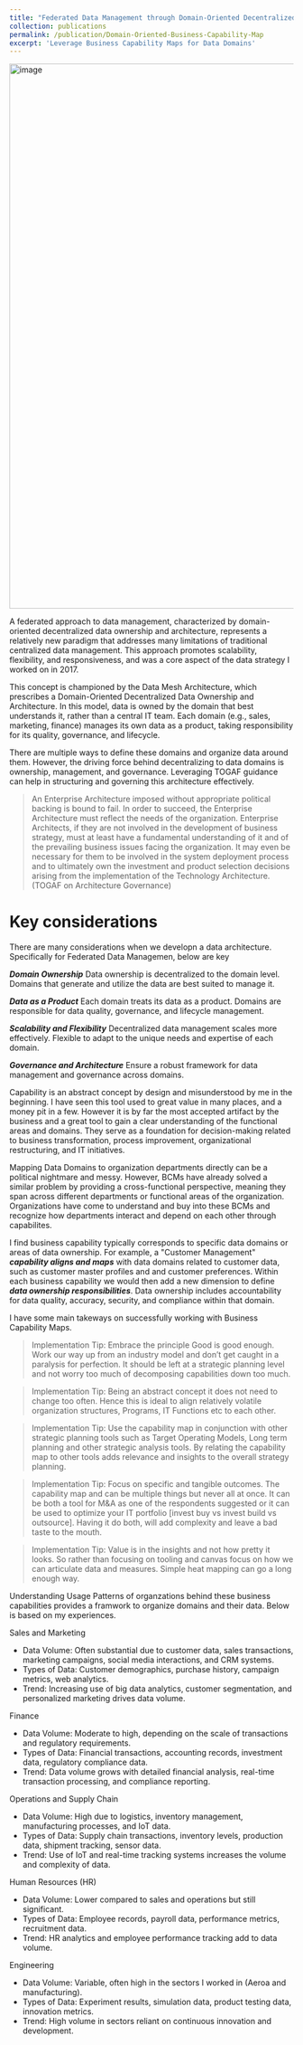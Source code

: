 ```yaml
---
title: "Federated Data Management through Domain-Oriented Decentralized Data Ownership"
collection: publications
permalink: /publication/Domain-Oriented-Business-Capability-Map
excerpt: 'Leverage Business Capability Maps for Data Domains'
---
```


<img width="964" alt="image" src="https://github.com/user-attachments/assets/ee54efcc-abb9-4830-bb34-978017e925a4">

A federated approach to data management, characterized by domain-oriented decentralized data ownership and architecture, represents a relatively new paradigm that addresses many limitations of traditional centralized data management. This approach promotes scalability, flexibility, and responsiveness, and was a core aspect of the data strategy I worked on in 2017.

This concept is championed by the Data Mesh Architecture, which prescribes a Domain-Oriented Decentralized Data Ownership and Architecture. In this model, data is owned by the domain that best understands it, rather than a central IT team. Each domain (e.g., sales, marketing, finance) manages its own data as a product, taking responsibility for its quality, governance, and lifecycle.

There are multiple ways to define these domains and organize data around them. However, the driving force behind decentralizing to data domains is ownership, management, and governance. Leveraging TOGAF guidance can help in structuring and governing this architecture effectively. 
> An Enterprise Architecture imposed without appropriate political backing is bound to fail. In order to succeed, the Enterprise Architecture must reflect the needs of the organization. Enterprise Architects, if they are not involved in the development of business strategy, must at least have a fundamental understanding of it and of the prevailing business issues facing the organization. It may even be necessary for them to be involved in the system deployment process and to ultimately own the investment and product selection decisions arising from the implementation of the Technology Architecture. (TOGAF on Architecture Governance)

# Key considerations

There are many considerations when we developn a data architecture. Specifically for Federated Data Managemen, below are key

***Domain Ownership*** Data ownership is decentralized to the domain level. Domains that generate and utilize the data are best suited to manage it.

***Data as a Product*** Each domain treats its data as a product. Domains are responsible for data quality, governance, and lifecycle management.

***Scalability and Flexibility*** Decentralized data management scales more effectively. Flexible to adapt to the unique needs and expertise of each domain.

***Governance and Architecture***  Ensure a robust framework for data management and governance across domains.

Capability is an abstract concept by design and misunderstood by me in the beginning. I have seen this tool used to great value in many places, and a money pit in a few. However it is by far the most accepted artifact by the business and a great tool to gain a clear understanding of the functional areas and domains. They serve as a foundation for decision-making related to business transformation, process improvement, organizational restructuring, and IT initiatives.

Mapping Data Domains to organization departments directly can be a political nightmare and messy. However, BCMs have already solved a similar problem by providing a cross-functional perspective, meaning they span across different departments or functional areas of the organization. Organizations have come to understand and buy into these BCMs and recognize how departments interact and depend on each other through capabilites.

I find business capability typically corresponds to specific data domains or areas of data ownership. For example, a "Customer Management" ***capability aligns and maps*** with data domains related to customer data, such as customer master profiles and and customer preferences. Within each business capability we would then add a new dimension to define ***data ownership responsibilities***. Data ownership includes accountability for data quality, accuracy, security, and compliance within that domain.

I have some main takeways on successfully working with Business Capability Maps.

>Implementation Tip: Embrace the principle Good is good enough. Work our way up from an industry model and don’t get caught in a paralysis for perfection. It should be left at a strategic planning level and not worry too much of decomposing capabilities down too much.

>Implementation Tip: Being an abstract concept it does not need to change too often. Hence this is ideal to align relatively volatile organization structures, Programs, IT Functions etc to each other.

>Implementation Tip: Use the capability map in conjunction with other strategic planning tools such as Target Operating Models, Long term planning and other strategic analysis tools. By relating the capability map to other tools adds relevance and insights to the overall strategy planning.

>Implementation Tip: Focus on specific and tangible outcomes. The capability map and can be multiple things but never all at once. It can be both a tool for M&A as one of the respondents suggested or it can be used to optimize your IT portfolio [invest buy vs invest build vs outsource]. Having it do both, will add complexity and leave a bad taste to the mouth.

>Implementation Tip: Value is in the insights and not how pretty it looks. So rather than focusing on tooling and canvas focus on how we can articulate data and measures. Simple heat mapping can go a long enough way.

Understanding Usage Patterns of organzations behind these business capabilities provides a framwork to organize domains and their data. Below is based on my experiences. 

Sales and Marketing
* Data Volume: Often substantial due to customer data, sales transactions, marketing campaigns, social media interactions, and CRM systems.
* Types of Data: Customer demographics, purchase history, campaign metrics, web analytics.
* Trend: Increasing use of big data analytics, customer segmentation, and personalized marketing drives data volume.

Finance
* Data Volume: Moderate to high, depending on the scale of transactions and regulatory requirements.
* Types of Data: Financial transactions, accounting records, investment data, regulatory compliance data.
* Trend: Data volume grows with detailed financial analysis, real-time transaction processing, and compliance reporting.

Operations and Supply Chain
* Data Volume: High due to logistics, inventory management, manufacturing processes, and IoT data.
* Types of Data: Supply chain transactions, inventory levels, production data, shipment tracking, sensor data.
* Trend: Use of IoT and real-time tracking systems increases the volume and complexity of data.

Human Resources (HR)
* Data Volume: Lower compared to sales and operations but still significant.
* Types of Data: Employee records, payroll data, performance metrics, recruitment data.
* Trend: HR analytics and employee performance tracking add to data volume.

Engineering
* Data Volume: Variable, often high in the sectors I worked in (Aeroa and manufacturing).
* Types of Data: Experiment results, simulation data, product testing data, innovation metrics.
* Trend: High volume in sectors reliant on continuous innovation and development.

